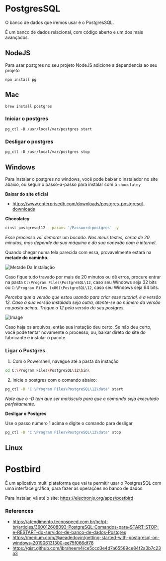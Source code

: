 # PostgresSQL

O banco de dados que iremos usar é o PostgresSQL.

É um banco de dados relacional, com código aberto e um dos mais avançados.


## NodeJS

Para usar postgres no seu projeto NodeJS adicione a dependencia ao seu projeto

```shell
npm install pg
```

## Mac

```shell
brew install postgres
```

### Iniciar o postgres

```shell
pg_ctl -D /usr/local/var/postgres start
```

### Desligar o postgres

```shell
pg_ctl -D /usr/local/var/postgres stop
```

## Windows

Para instalar o postgres no windows, você pode baixar o instalador no site abaixo, ou seguir o passo-a-passo para instalar com o `chocolatey`

**Baixar do site oficial**
- https://www.enterprisedb.com/downloads/postgres-postgresql-downloads

**Chocolatey**

```bash
cinst postgresql12 --params '/Password:postgres' -y
```

*Esse processo vai demorar um bocado. Nos meus testes, cerca de 20 minutos, mas depende da sua máquina e da sua conexão com a internet.*

Quando chegar numa tela parecida com essa, provavelmente estará na **metade do caminho.**

![Metade Da Instalação](https://i.imgur.com/PqLBWYy.png)

Caso fique tudo travado por mais de 20 minutos ou dê erros, procure entrar na pasta `C:\Program Files\PostgreSQL\12`, caso seu Windows seja 32 bits ou `C:\Program Files (x86)\PostgreSQL\12`, caso seu Windows seja 64 bits.

*Perceba que a versão que estou usando para criar esse tutorial, é a versão 12. Caso a sua versão instalada seja outra, atente-se ao número da versão na pasta acima. Troque o 12 pela versão do seu postgres.*

![Image](https://media.discordapp.net/attachments/616282793625911332/646795822859550721/unknown.png)

Caso haja os arquivos, então sua instação deu certo. Se não deu certo, você pode tentar novamente o processo, ou, baixar direto do site do fabricante e instalar o pacote.

### Ligar o Postgres

1. Com o Powershell, navegue até a pasta da instação

```bash
cd C:\Program Files\PostgreSQL\12\bin\
```

2. Inicie o postgres com o comando abaixo:

```bash
pg_ctl -D "C:\Program Files\PostgreSQL\12\data" start
```

*Note que o -D tem que ser maiúsculo para que o comando seja executado perfeitamente.*

**Desligar o Postgres**

Use o passo número 1 acima e digite o comando para desligar

```bash
pg_ctl -D "C:\Program Files\PostgreSQL\12\data" stop
```

## Linux


# Postbird

É um aplicativo multi plataforma que vai te permitir usar o PostgresSQL com uma interface gráfica, para fazer as operações no banco de dados.

Para instalar, vá até o site:
https://electronjs.org/apps/postbird


### References

- https://atendimento.tecnospeed.com.br/hc/pt-br/articles/360012608093-PostgreSQL-Comandos-para-START-STOP-e-RESTART-do-servidor-de-banco-de-dados-Postgres
- https://medium.com/@aeadedoyin/getting-started-with-postgresql-on-windows-201906131300-ee75f066df78
- https://gist.github.com/ibraheem4/ce5ccd3e4d7a65589ce84f2a3b7c23a3
